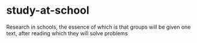 # study-at-school
Research in schools, the essence of which is that groups will be given one text, after reading which they will solve problems
